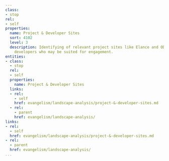 ```yaml
---
class:
- stop
rel:
- self
properties:
  name: Project & Developer Sites
  sort: 4102
  level: 3
  description: Identifying of relevant project sites like Elance and ODesk, and targeting
    developers who may be suited for engagement.
entities:
- class:
  - stop
  rel:
  - self
  properties:
    name: Project & Developer Sites
  links:
  - rel:
    - self
    href: evangelism/landscape-analysis/project-&-developer-sites.md
  - rel:
    - parent
    href: evangelism/landscape-analysis/
links:
- rel:
  - self
  href: evangelism/landscape-analysis/project-&-developer-sites.md
- rel:
  - parent
  href: evangelism/landscape-analysis/
...
```

